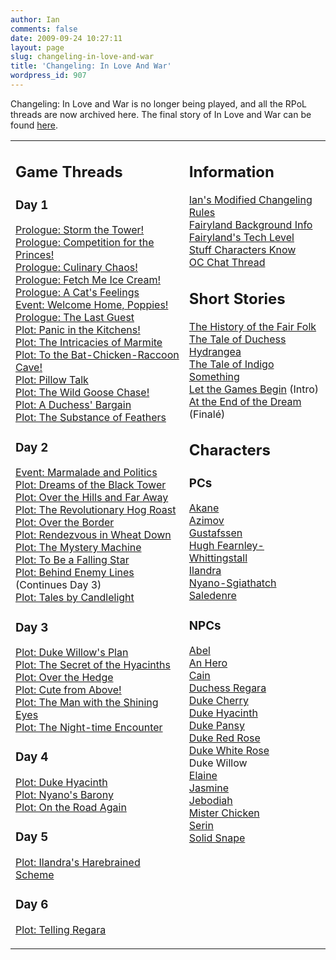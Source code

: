 ```yaml
---
author: Ian
comments: false
date: 2009-09-24 10:27:11
layout: page
slug: changeling-in-love-and-war
title: 'Changeling: In Love And War'
wordpress_id: 907
---
```


<div><p>Changeling: In Love and War is no longer being played, and all the RPoL threads are now archived here.  The final story of In Love and War can be found <a href="http://fiction.ianrenton.com/at-the-end-of-the-dream">here</a>.</p></div>
<table border="0" cellpadding="5" cellspacing="20" width="100%">
<tr>
<td valign="top">
<h2>Game Threads</h2>
<h3>Day 1</h3>
<p><a href="../storm-the-tower">Prologue: Storm the Tower!</a><br />
<a href="../competition-for-the-princes">Prologue: Competition for the Princes!</a><br />
<a href="../culinary-chaos">Prologue: Culinary Chaos!</a><br />
<a href="../fetch-me-ice-cream">Prologue: Fetch Me Ice Cream!</a><br />
<a href="../a-cats-feelings">Prologue: A Cat&#039;s Feelings</a><br />
<a href="../welcome-home-poppies">Event: Welcome Home, Poppies!</a><br />
<a href="../the-last-guest">Prologue: The Last Guest</a><br />
<a href="../panic-in-the-kitchens">Plot: Panic in the Kitchens!</a><br />
<a href="../the-intricacies-of-marmite">Plot: The Intricacies of Marmite</a><br />
<a href="../to-the-bat-chicken-raccoon-cave">Plot: To the Bat-Chicken-Raccoon Cave!</a><br />
<a href="../pillow-talk">Plot: Pillow Talk</a><br />
<a href="../the-wild-goose-chase">Plot: The Wild Goose Chase!</a><br />
<a href="../a-duchess-bargain">Plot: A Duchess&#039; Bargain</a><br />
<a href="../the-substance-of-feathers">Plot: The Substance of Feathers</a></p>
<h3>Day 2</h3>
<p><a href="../marmalade-and-politics">Event: Marmalade and Politics</a><br />
<a href="../dreams-of-the-black-tower">Plot: Dreams of the Black Tower</a><br />
<a href="../over-the-hills-and-far-away">Plot: Over the Hills and Far Away</a><br />
<a href="../the-revolutionary-hog-roast">Plot: The Revolutionary Hog Roast</a><br />
<a href="../over-the-border">Plot: Over the Border</a><br />
<a href="../rendezvous-in-wheat-down">Plot: Rendezvous in Wheat Down</a><br />
<a href="../the-mystery-machine">Plot: The Mystery Machine</a><br />
<a href="../to-be-a-falling-star">Plot: To Be a Falling Star</a><br />
<a href="../behind-enemy-lines">Plot: Behind Enemy Lines</a> (Continues Day 3)<br />
<a href="../tales-by-candlelight">Plot: Tales by Candlelight</a></p>
<h3>Day 3</h3>
<p><a href="../duke-willows-plan">Plot: Duke Willow&#039;s Plan</a><br />
<a href="../the-secret-of-the-hyacinths">Plot: The Secret of the Hyacinths</a><br />
<a href="../over-the-hedge">Plot: Over the Hedge</a><br />
<a href="../cute-from-above">Plot: Cute from Above!</a><br />
<a href="../the-man-with-the-shining-eyes">Plot: The Man with the Shining Eyes</a><br />
<a href="../the-night-time-encounter">Plot: The Night-time Encounter</a></p>
<h3>Day 4</h3>
<p><a href="../duke-hyacinth-2">Plot: Duke Hyacinth</a><br />
<a href="../nyanos-barony">Plot: Nyano&#039;s Barony</a><br />
<a href="../on-the-road-again">Plot: On the Road Again</a></p>
<h3>Day 5</h3>
<p><a href="../ilandras-harebrained-scheme">Plot: Ilandra&#039;s Harebrained Scheme</a></p>
<h3>Day 6</h3>
<p><a href="../telling-regara">Plot: Telling Regara</a></p>
</td>
<td valign="top">
<h2>Information</h2>
<p><a href="../ians-modified-changeling-rules">Ian&#039;s Modified Changeling Rules</a><br />
<a href="../fairyland-background-info">Fairyland Background Info</a><br />
<a href="../fairylands-tech-level">Fairyland&#039;s Tech Level</a><br />
<a href="../in-love-and-war-stuff-characters-know">Stuff Characters Know</a><br />
<a href="../home-sweet-home-oc-chat-thread">OC Chat Thread</a></p>
<h2>Short Stories</h2>
<p><a href="../the-history-of-the-fair-folk">The History of the Fair Folk</a><br />
<a href="http://fiction.ianrenton.com/the-tale-of-duchess-hydrangea">The Tale of Duchess Hydrangea</a><br />
<a href="http://fiction.ianrenton.com/the-tale-of-indigo-something">The Tale of Indigo Something</a><br />
<a href="http://fiction.ianrenton.com/let-the-games-begin">Let the Games Begin</a> (Intro)<br />
<a href="http://fiction.ianrenton.com/at-the-end-of-the-dream">At the End of the Dream</a> (Finalé)</p>
<h2>Characters</h2>
<h3>PCs</h3>
<p><a href="http://fiction.ianrenton.com/characters/akane">Akane</a><br />
<a href="http://fiction.ianrenton.com/characters/azimov">Azimov</a><br />
<a href="http://fiction.ianrenton.com/characters/gustafssen">Gustafssen</a><br />
<a href="http://fiction.ianrenton.com/characters/hugh-fearnley-whittingstall">Hugh Fearnley-Whittingstall</a><br />
<a href="http://fiction.ianrenton.com/characters/ilandra">Ilandra</a><br />
<a href="http://fiction.ianrenton.com/characters/nyano-sgiathatch">Nyano-Sgiathatch</a><br />
<a href="http://fiction.ianrenton.com/characters/saledenre">Saledenre</a></p>
<h3>NPCs</h3>
<p><a href="http://fiction.ianrenton.com/characters/abel">Abel</a><br />
<a href="http://fiction.ianrenton.com/characters/an-hero">An Hero</a><br />
<a href="http://fiction.ianrenton.com/characters/cain">Cain</a><br />
<a href="http://fiction.ianrenton.com/characters/duchess-regara">Duchess Regara</a><br />
<a href="http://fiction.ianrenton.com/characters/duke-cherry">Duke Cherry</a><br />
<a href="http://fiction.ianrenton.com/characters/duke-hyacinth">Duke Hyacinth</a><br />
<a href="http://fiction.ianrenton.com/characters/duke-pansy">Duke Pansy</a><br />
<a href="http://fiction.ianrenton.com/characters/duke-red-rose">Duke Red Rose</a><br />
<a href="http://fiction.ianrenton.com/characters/duke-white-rose">Duke White Rose</a><br />
Duke Willow<br />
<a href="http://fiction.ianrenton.com/characters/elaine">Elaine</a><br />
<a href="http://fiction.ianrenton.com/characters/jasmine">Jasmine</a><br />
<a href="http://fiction.ianrenton.com/characters/jebodiah">Jebodiah</a><br />
<a href="http://fiction.ianrenton.com/characters/mister-chicken">Mister Chicken</a><br />
<a href="http://fiction.ianrenton.com/characters/serin">Serin</a><br />
<a href="http://fiction.ianrenton.com/characters/solid-snape">Solid Snape</a></p>
</td>
</tr>
</table>